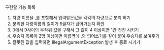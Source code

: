 구현할 기능 목록
1. 차량 이름을 ,를 포함해서 입력받은값을 각각의 차량으로 분리 하기
2. 분리한 차량이름의 길이가 5글자가 넘어가는지 확인
3. 0에서 9사이의 무작위 값을 구해서 그 값이 4 이상이면 1칸 전진 시키기
4. 우승자 목록이 2명 이상이면 이름옆에 ,와 띄어쓰기를 같이 붙여 우승자를 보여주기
5. 잘못된 값을 입력하면 IllegalArgumentException 발생 후 종료 시키기
